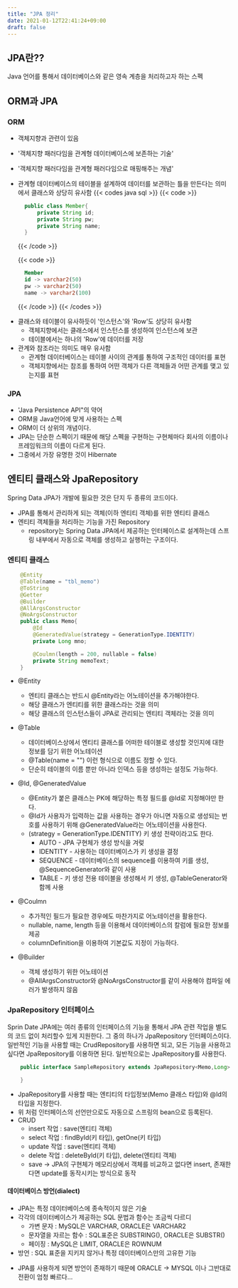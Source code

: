 ```yaml
---
title: "JPA 정리"
date: 2021-01-12T22:41:24+09:00
draft: false
---
```


## JPA란??

Java 언어를 통해서 데이터베이스와 같은 영속 계층을 처리하고자 하는 스펙

## ORM과 JPA

### ORM

- 객체지향과 관련이 있음
- '객체지향 패러다임을 관계형 데이터베이스에 보존하는 기술'
- '객체지향 패러다임을 관계형 패러다임으로 매핑해주는 개념'
- 관계형 데이터베이스의 테이블을 설계하여 데이터를 보관하는 틀을 만든다는 의미에서 클래스와 상당히 유사함
  {{< codes java sql >}}
  {{< code >}}

  ```java
    public class Member{
        private String id;
        private String pw;
        private String name;
    }
  ```

  {{< /code >}}

  {{< code >}}

  ```sql
    Member
    id -> varchar2(50)
    pw -> varchar2(50)
    name -> varchar2(100)
  ```

  {{< /code >}}
  {{< /codes >}}

* 클래스와 테이블이 유사하듯이 '인스턴스'와 'Row'도 상당히 유사함
  - 객체지향에서는 클래스에서 인스턴스를 생성하여 인스턴스에 보관
  - 테이블에서는 하나의 'Row'에 데이터를 저장
* 관계와 참조라는 의미도 매우 유사함
  - 관계형 데이터베이스는 테이블 사이의 관계를 통하여 구조적인 데이터를 표현
  - 객체지향에서는 참조를 통하여 어떤 객체가 다른 객체들과 어떤 관계를 맺고 있는지를 표현

### JPA

- 'Java Persistence API"의 약어
- ORM을 Java언어에 맞게 사용하는 스펙
- ORM이 더 상위의 개념이다.
- JPA는 단순한 스펙이기 때문에 해당 스펙을 구현하는 구현체마다 회사의 이름이나 프레임워크의 이름이 다르게 된다.
- 그중에서 가장 유명한 것이 Hibernate

## 엔티티 클래스와 JpaRepository

Spring Data JPA가 개발에 필요한 것은 단지 두 종류의 코드이다.

- JPA를 통해서 관리하게 되는 객체(이하 엔티티 객체)를 위한 엔티티 클래스
- 엔티티 객체들을 처리하는 기능을 가진 Repository
  - repository는 Spring Data JPA에서 제공하는 인터페이스로 설계하는데 스프링 내부에서 자동으로 객체를 생성하고 실행하는 구조이다.

### 엔티티 클래스

```Java
    @Entity
    @Table(name = "tbl_memo")
    @ToString
    @Getter
    @Builder
    @AllArgsConstructor
    @NoArgsConstructor
    public class Memo{
        @Id
        @GeneratedValue(strategy = GenerationType.IDENTITY)
        private Long mno;

        @Coulmn(length = 200, nullable = false)
        private String memoText;
    }
```

- @Entity

  - 엔티티 클래스는 반드시 @Entity라는 어노테이션을 추가해야한다.
  - 해당 클래스가 엔티티를 위한 클래스라는 것을 의미
  - 해당 클래스의 인스턴스들이 JPA로 관리되는 엔티티 객체라는 것을 의미

- @Table

  - 데이터베이스상에서 엔티티 클래스를 어떠한 테이블로 생성할 것인지에 대한 정보를 담기 위한 어노테이션
  - @Table(name = "") 이런 형식으로 이름도 정할 수 있다.
  - 단순히 테이블의 이름 뿐만 아니라 인덱스 등을 생성하는 설정도 가능하다.

- @Id, @GeneratedValue

  - @Entity가 붙은 클래스는 PK에 해당하는 특정 필드를 @Id로 지정해야만 한다.
  - @Id가 사용자가 입력하는 값을 사용하는 경우가 아니면 자동으로 생성되는 번호를 사용하기 위해 @GeneratedValue라는 어노테이션을 사용한다.
  - (strategy = GenerationType.IDENTITY) 키 생성 전략이라고도 한다.
    - AUTO - JPA 구현체가 생성 방식을 겨렂
    - IDENTITY - 사용하는 데이터베이스가 키 생성을 결정
    - SEQUENCE - 데이터베이스의 sequence를 이용하여 키를 생성, @SequenceGenerator와 같이 사용
    - TABLE - 키 생성 전용 테이블을 생성해서 키 생성, @TableGenerator와 함께 사용

- @Coulmn

  - 추가적인 필드가 필요한 경우에도 마찬가지로 어노테이션을 활용한다.
  - nullable, name, length 등을 이용해서 데이터베이스의 칼럼에 필요한 정보를 제공
  - columnDefinition을 이용하여 기본값도 지정이 가능하다.

- @Builder
  - 객체 생성하기 위한 어노테이션
  - @AllArgsConstructor와 @NoArgsConstructor를 같이 사용해야 컴파일 에러가 발생하지 않음

### JpaRepository 인터페이스

Sprin Date JPA에는 여러 종류의 인터페이스의 기능을 통해서 JPA 관련 작업을 별도의 코드 없이 처리할수 있게 지원한다. 그 중의 하나가 JpaRepository 인터페이스이다.
일반적인 기능을 사용할 때는 CrudRepository를 사용하면 되고, 모든 기능을 사용하고 싶다면 JpaRepository를 이용하면 된다. 일반적으로는 JpaRepository를 사용한다.

```Java
    public interface SampleRepository extends JpaRepository<Memo,Long> {

    }
```

- JpaRepository를 사용할 때는 엔티티의 타입정보(Memo 클래스 타입)와 @Id의 타입을 지정한다.
- 위 처럼 인터페이스의 선언만으로도 자동으로 스프링의 bean으로 등록된다.
- CRUD
  - insert 작업 : save(엔티티 객체)
  - select 작업 : findById(키 타입), getOne(키 타입)
  - update 작업 : save(엔티티 객체)
  - delete 작업 : deleteById(키 타입), delete(엔티티 객체)
  - save -> JPA의 구현체가 메모리상에서 객체를 비교하고 없다면 insert, 존재한다면 update를 동작시키는 방식으로 동작

#### 데이터베이스 방언(dialect)

- JPA는 특정 데이터베이스에 종속적이지 않은 기술
- 각각의 데이터베이스가 제공하는 SQL 문법과 함수는 조금씩 다르디
  - 가변 문자 : MySQL은 VARCHAR, ORACLE은 VARCHAR2
  - 문자열을 자르는 함수 : SQL표준은 SUBSTRING(), ORACLE은 SUBSTR()
  - 페이징 : MySQL은 LIMIT, ORACLE은 ROWNUM
- 방언 : SQL 표준을 지키지 않거나 특정 데이터베이스만의 고유한 기능

* JPA를 사용하게 되면 방언이 존재하기 때문에 ORACLE -> MYSQL 이나 그반대로 전환이 엄청 빠르다...
